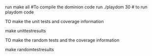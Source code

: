 run make all #To compile the dominion code
run ./playdom 30 # to run playdom code

TO make the unit tests and coverage information

make unittestresults

TO make the random tests and the coverage information

make randomtestresults


